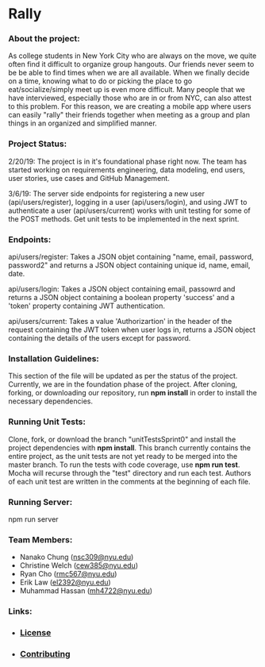 # Rally

### **About the project:**
As college students in New York City who are always on the move, we quite often find it difficult to organize group hangouts. Our friends never seem to be be able to find times when we are all available. When we finally decide on a time, knowing what to do or picking the place to go eat/socialize/simply meet up is even more difficult. Many people that we have interviewed, especially those who are in or from NYC, can also attest to this problem. For this reason, we are creating a mobile app where users can easily "rally" their friends together when meeting as a group and plan things in an organized and simplified manner.

### **Project Status:**
2/20/19: The project is in it's foundational phase right now. The team has started working on requirements engineering, data modeling, end users, user stories, use cases and GitHub Management.  

3/6/19: The server side endpoints for registering a new user (api/users/register), logging in a user (api/users/login), and using JWT to authenticate a user (api/users/current) works with unit testing for some of the POST methods. Get unit tests to be implemented in the next sprint.


### **Endpoints:**

api/users/register: Takes a JSON objet containing "name, email, password, password2" and returns a JSON object containing unique id, name, email, date.

api/users/login: Takes a JSON object containing email, passowrd and returns a JSON object containing a boolean property 'success' and a 'token' property containing JWT authentication.

api/users/current: Takes a value 'Authorizartion' in the header of the request containing the JWT token when user logs in, returns a JSON object containing the details of the users except for password.


### **Installation Guidelines:**
This section of the file will be updated as per the status of the project. Currently, we are in the foundation phase of the project. After cloning, forking, or downloading our repository, run **npm install** in order to install the necessary dependencies. 

### **Running Unit Tests:**
Clone, fork, or download the branch "unitTestsSprint0" and install the project dependencies with **npm install**. This branch currently contains the entire project, as the unit tests are not yet ready to be merged into the master branch. To run the tests with code coverage, use **npm run test**. Mocha will recurse through the "test" directory and run each test. Authors of each unit test are written in the comments at the beginning of each file.

### **Running Server:**
npm run server

### **Team Members:**

* Nanako Chung (nsc309@nyu.edu)
* Christine Welch (cew385@nyu.edu)
* Ryan Cho (rmc567@nyu.edu)
* Erik Law (el2392@nyu.edu)
* Muhammad Hassan (mh4722@nyu.edu)

### **Links:**
* ### [**License**](https://github.com/nyu-software-engineering/rally/blob/master/LICENSE)
* ### [**Contributing**](https://github.com/nyu-software-engineering/rally/blob/master/CONTRIBUTING.md)
